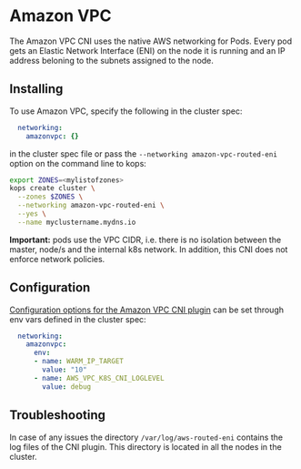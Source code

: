 # Amazon VPC

The Amazon VPC CNI uses the native AWS networking for Pods. Every pod gets an Elastic Network Interface (ENI) on the node it is running and an IP address beloning to the subnets assigned to the node.

## Installing

To use Amazon VPC, specify the following in the cluster spec:

```yaml
  networking:
    amazonvpc: {}
```

in the cluster spec file or pass the `--networking amazon-vpc-routed-eni` option on the command line to kops:

```sh
export ZONES=<mylistofzones>
kops create cluster \
  --zones $ZONES \
  --networking amazon-vpc-routed-eni \
  --yes \
  --name myclustername.mydns.io
```

**Important:** pods use the VPC CIDR, i.e. there is no isolation between the master, node/s and the internal k8s network. In addition, this CNI does not enforce network policies.


## Configuration

[Configuration options for the Amazon VPC CNI plugin](https://github.com/aws/amazon-vpc-cni-k8s/tree/master#cni-configuration-variables) can be set through env vars defined in the cluster spec:

```yaml
  networking:
    amazonvpc:
      env:
      - name: WARM_IP_TARGET
        value: "10"
      - name: AWS_VPC_K8S_CNI_LOGLEVEL
        value: debug
```

## Troubleshooting

In case of any issues the directory `/var/log/aws-routed-eni` contains the log files of the CNI plugin. This directory is located in all the nodes in the cluster.